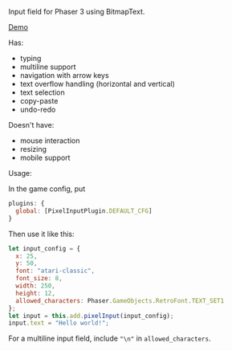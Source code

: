 Input field for Phaser 3 using BitmapText.

[Demo](https://bagyoni.github.io/phaser3-pixelinput/example/example.html)

Has:
- typing
- multiline support
- navigation with arrow keys
- text overflow handling (horizontal and vertical)
- text selection
- copy-paste
- undo-redo

Doesn't have:
- mouse interaction
- resizing
- mobile support

Usage:

In the game config, put
```js
plugins: {
  global: [PixelInputPlugin.DEFAULT_CFG]
}
```

Then use it like this:
```js
let input_config = {
  x: 25,
  y: 50,
  font: "atari-classic",
  font_size: 8,
  width: 250,
  height: 12,
  allowed_characters: Phaser.GameObjects.RetroFont.TEXT_SET1
};
let input = this.add.pixelInput(input_config);
input.text = "Hello world!";
```

For a multiline input field, include `"\n"` in `allowed_characters`.
